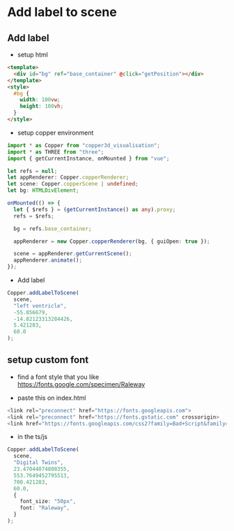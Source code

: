 # Add label to scene

## Add label

- setup html

```html
<template>
  <div id="bg" ref="base_container" @click="getPosition"></div>
</template>
<style>
  #bg {
    width: 100vw;
    height: 100vh;
  }
</style>
```

- setup copper environment

```ts
import * as Copper from "copper3d_visualisation";
import * as THREE from "three";
import { getCurrentInstance, onMounted } from "vue";

let refs = null;
let appRenderer: Copper.copperRenderer;
let scene: Copper.copperScene | undefined;
let bg: HTMLDivElement;

onMounted(() => {
  let { $refs } = (getCurrentInstance() as any).proxy;
  refs = $refs;

  bg = refs.base_container;

  appRenderer = new Copper.copperRenderer(bg, { guiOpen: true });

  scene = appRenderer.getCurrentScene();
  appRenderer.animate();
});
```

- Add label

```ts
Copper.addLabelToScene(
  scene,
  "left ventricle",
  -55.056679,
  -14.82123313284426,
  5.421283,
  60.0
);
```

## setup custom font

- find a font style that you like
  https://fonts.google.com/specimen/Raleway

- paste this on index.html

```ts
<link rel="preconnect" href="https://fonts.googleapis.com">
<link rel="preconnect" href="https://fonts.gstatic.com" crossorigin>
<link href="https://fonts.googleapis.com/css2?family=Bad+Script&family=Raleway:wght@100;300&display=swap" rel="stylesheet">
```

- in the ts/js

```ts
Copper.addLabelToScene(
  scene,
  "Digital Twins",
  23.47044074808355,
  553.7649452795513,
  700.421283,
  60.0,
  {
    font_size: "50px",
    font: "Raleway",
  }
);
```
